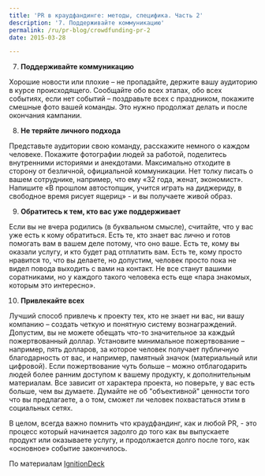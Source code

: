 ```yaml
---
title: 'PR в краудфандинге: методы, специфика. Часть 2'
description: '7. Поддерживайте коммуникацию'
permalink: /ru/pr-blog/crowdfunding-pr-2
date: 2015-03-28

---
```


7. <strong>Поддерживайте коммуникацию</strong>

Хорошие новости или плохие – не пропадайте, держите вашу аудиторию в курсе происходящего. Сообщайте обо всех этапах, обо всех событиях, если нет событий – поздравьте всех с праздником, покажите смешные фото вашей команды.  Это нужно продолжат делать и после окончания кампании.

8. <strong>Не теряйте личного подхода</strong>

Представьте аудитории свою команду, расскажите немного о каждом человеке. Покажите фотографии людей за работой, поделитесь внутренними историями и анекдотами. Максимально отходите в сторону от безличной, официальной коммуникации. Нет толку писать о вашем сотруднике, например, что ему «32  года, женат, экономист». Напишите «В прошлом автостопщик, учится играть на диджериду, в свободное время рисует ящериц» - и вы получаете живой образ.

9. <strong>Обратитесь к тем, кто вас уже поддерживает</strong>

Если вы не вчера родились (в  буквальном смысле), считайте, что у вас уже есть к кому обратиться. Есть те, кто знает вас лично и готов помогать вам в вашем деле потому, что оно ваше. Есть те, кому вы оказали услугу, и кто будет рад отплатить вам. Есть те, кому просто нравится то, что вы делаете, но допустим, человек просто пока не видел повода выходить с вами на контакт. Не все станут вашими соратниками, но у каждого такого человека есть еще «пара знакомых, которым это интересно».

10. <strong>Привлекайте всех</strong>

Лучший способ привлечь к проекту тех, кто не знает ни вас, ни вашу компанию – создать четкую и понятную систему вознаграждений. Допустим, вы не можете обещать что-то значительное за каждый пожертвованный доллар. Установите минимальное пожертвование – например, пять долларов, за которое человек получает публичную благодарность от вас, и например, памятный значок (материальный или цифровой). Если пожертвование чуть больше – можно отблагодарить людей более ранним доступом к вашему продукту, к дополнительным материалам. Все зависит от характера проекта, но поверьте, у вас есть больше, чем вы думаете.  Думайте не об "объективной" ценности того что вы предлагаете, а о том, сможет ли человек похвастаться этим в социальных сетях.

В целом, всегда важно помнить что краудфандинг, как и любой PR, - это процесс который начинается задолго до того как вы выпускаете продукт или оказываете услугу, и продолжается долго после того, как «основное» событие закончилось.

По материалам <a href="https://ignitiondeck.com/id/10-crowdfunding-secrets/">IgnitionDeck</a>

